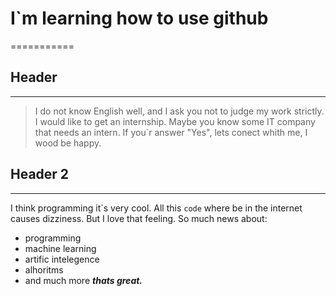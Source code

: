# I`m learning how to use github
===========
## Header
---
> I do not know English well, and I ask you not to judge my work strictly.
I would like to get an internship.
Maybe you know some IT company that needs an intern.
If you`r answer "Yes", lets conect whith me, I wood be happy.

## Header 2
---
I think programming it\`s very cool. All this `code` where be in the internet causes dizziness. But I love that feeling. So much news about:
* programming
* machine learning
* artific intelegence
* alhoritms
* and much more
***thats great.***